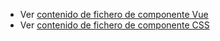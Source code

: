  - Ver [contenido de fichero de componente Vue](./ztablerow.vue)
 - Ver [contenido de fichero de componente CSS](./ztablerow.css)
